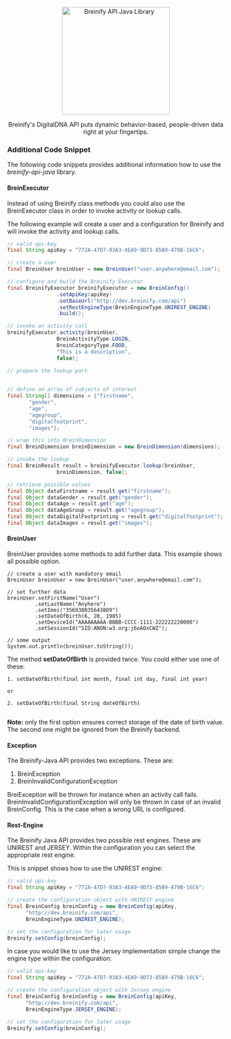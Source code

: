 <p align="center">
  <img src="https://www.breinify.com/img/Breinify_logo.png" alt="Breinify API Java Library" width="250">
</p>

<p align="center">
Breinify's DigitalDNA API puts dynamic behavior-based, people-driven data right at your fingertips.
</p>

### Additional Code Snippet

The following code snippets provides additional information how to use the *breinify-api-java* library.

#### BreinExecutor
Instead of using Breinify class methods you could also use the BreinExecutor class in order to invoke activity or lookup calls.

The following example will create a user and a configuration for Breinify and will invoke the activity and lookup calls.

```java
// valid api-key
final String apiKey = "772A-47D7-93A3-4EA9-9D73-85B9-479B-16C6";

// create a user
final BreinUser breinUser = new BreinUser("user.anywhere@email.com");

// configure and build the Breinify Executor
final BreinifyExecutor breinifyExecutor = new BreinConfig()
                .setApiKey(apiKey)
                .setBaseUrl("http://dev.breinify.com/api")
                .setRestEngineType(BreinEngineType.UNIREST_ENGINE)
                .build();

// invoke an activity call
breinifyExecutor.activity(breinUser,
                BreinActivityType.LOGIN,
                BreinCategoryType.FOOD,
                "This is a description",
                false);
                
// prepare the lookup part


// define an array of subjects of interest
final String[] dimensions = {"firstname",
       "gender",
       "age",
       "agegroup",
       "digitalfootprint",
       "images"};

// wrap this into BreinDimension
final BreinDimension breinDimension = new BreinDimension(dimensions);

// invoke the lookup
final BreinResult result = breinifyExecutor.lookup(breinUser,
                breinDimension, false);

// retrieve possible values
final Object dataFirstname = result.get("firstname");
final Object dataGender = result.get("gender");
final Object dataAge = result.get("age");
final Object dataAgeGroup = result.get("agegroup");
final Object dataDigitalFootprinting = result.get("digitalfootprint");
final Object dataImages = result.get("images");
```

#### BreinUser
BreinUser provides some methods to add further data. This example shows all possible option. 


````
// create a user with mandatory email
BreinUser breinUser = new BreinUser("user.anywhere@email.com");

// set further data 
breinUser.setFirstName("User")
         .setLastName("Anyhere")
         .setImei("356938035643809")
         .setDateOfBirth(6, 20, 1985)
         .setDeviceId("AAAAAAAAA-BBBB-CCCC-1111-222222220000")
         .setSessionId("SID:ANON:w3.org:j6oAOxCWZ");

// some output
System.out.println(breinUser.toString());
````
The method **setDateOfBirth** is provided twice. You could either use one of these:

````
1. setDateOfBirth(final int month, final int day, final int year) 

or 

2. setDateOfBirth(final String dateOfBirth)


````
**Note:** only the first option ensures correct storage of the date of birth value. The second one might be ignored from the Breinify backend.


#### Exception

The Breinify-Java API provides two exceptions. These are:

1. BreinException
2. BreinInvalidConfigurationException

 
BreiException will be thrown for instance when an activity call fails. BreinInvalidConfigurationException will only be thrown in case of an invalid BreinConfig. This is the case when a wrong URL is configured.

 
#### Rest-Engine
The Breinify Java API provides two possible rest engines. These are UNIREST and JERSEY. Within the configuration you can select the appropriate rest engine.



This is snippet shows how to use the UNIREST engine:

```java
// valid api-key
final String apiKey = "772A-47D7-93A3-4EA9-9D73-85B9-479B-16C6";

// create the configuration object with UNIREST engine 
final BreinConfig breinConfig = new BreinConfig(apiKey,
      "http://dev.breinify.com/api",
      BreinEngineType.UNIREST_ENGINE);

// set the configuration for later usage
Breinify.setConfig(breinConfig);

```

In case you would like to use the Jersey implementation simple change the engine type within the configuration:

```java
// valid api-key
final String apiKey = "772A-47D7-93A3-4EA9-9D73-85B9-479B-16C6";

// create the configuration object with Jersey engine 
final BreinConfig breinConfig = new BreinConfig(apiKey,
      "http://dev.breinify.com/api",
      BreinEngineType.JERSEY_ENGINE);

// set the configuration for later usage
Breinify.setConfig(breinConfig);

```

